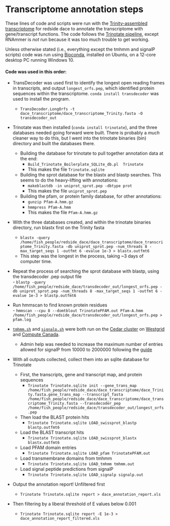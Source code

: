 # Transcriptome annotation steps

These lines of code and scripts were run with the [Trinity-assembled transcriptome](https://github.com/BioMatt/redside_dace_RNA/blob/master/shell_scripts/trinity_assembly_skylake.sh) for redside dace to annotate the transcriptome with gene/transcript functions. The code follows the [Trinotate pipeline](https://github.com/Trinotate/Trinotate.github.io/wiki/Software-installation-and-data-required), except RNAmmer is *not* run because it was too much trouble to get working. 

Unless otherwise stated (i.e., everything except the tmhmm and signalP scripts) code was run using [Bioconda](https://bioconda.github.io/user/install.html), installed on Ubuntu, on a 12-core desktop PC running Windows 10. 


#### Code was used in this order:
  - TransDecoder was used first to identify the longest open reading frames in transcripts, and output `longest_orfs.pep`, which identified protein sequences within the transcriptome. `conda install transdecoder` was used to install the program.  
    - `TransDecoder.LongOrfs -t dace_transcriptome/dace_transcriptome_Trinity.fasta -O transdecoder_out`  
  - Trinotate was then installed (`conda install trinotate`), and the three databases needed going forward were built. There is probably a *much* cleaner way to do this, but I went into the trinotate binaries (bin) directory and built the databases there.   
    - Building the database for trinotate to pull together annotation data at the end:  
      - `Build_Trinotate_Boilerplate_SQLite_db.pl  Trinotate`  
      - This makes the file `Trinotate.sqlite`  
    - Building the sprot database for the blastx and blastp searches. This seems to do the heavy-lifting with annotations:  
      - `makeblastdb -in uniprot_sprot.pep -dbtype prot`  
      - This makes the file `uniprot_sprot.pep`  
     - Building the pfam, or protein family database, for other annotations:  
        - `gunzip Pfam-A.hmm.gz`  
        - `hmmpress Pfam-A.hmm`  
        - This makes the file `Pfam-A.hmm.gz`
        
  - With the three databases created, and within the trinotate binaries directory, run blastx first on the Trinity fasta  
    - `blastx -query /home/fish_people/redside_dace/dace_transcriptome/dace_transcriptome_Trinity.fasta -db uniprot_sprot.pep -num_threads 8 -max_target_seqs 1 -outfmt 6 -evalue 1e-3 > blastx.outfmt6`  
    - This step was the longest in the process, taking ~3 days of computer time.   
   - Repeat the process of searching the sprot database with blastp, using the transdecoder .pep output file  
    - `blastp -query /home/fish_people/redside_dace/transdecoder_out/longest_orfs.pep -db uniprot_sprot.pep -num_threads 8 -max_target_seqs 1 -outfmt 6 -evalue 1e-3 > blastp.outfmt6`  
   - Run hmmscan to find known protein residues  
    - `hmmscan --cpu 8 --domtblout TrinotatePFAM.out Pfam-A.hmm /home/fish_people/redside_dace/transdecoder_out/longest_orfs.pep > pfam.log`
   - [`tmhmm.sh`](https://github.com/BioMatt/redside_dace_RNA/blob/master/transcriptome_annotation/tmhmm.sh) and [`signalp.sh`](https://github.com/BioMatt/redside_dace_RNA/blob/master/transcriptome_annotation/signalp.sh) were both run on the [Cedar cluster](https://docs.computecanada.ca/wiki/Cedar) on [Westgrid](https://www.westgrid.ca/) and [Compute Canada](https://www.computecanada.ca/).  
      - Admin help was needed to increase the maximum number of entries allowed for signalP from 10000 to 2000000 following the [guide](https://github.com/Trinotate/Trinotate.github.io/wiki/Software-installation-and-data-required#signalp-v4-free-academic-download)
      
   - With all outputs collected, collect them into an sqlite database for Trinotate  
      - First, the transcripts, gene and transcript map, and protein sequences  
        - `Trinotate Trinotate.sqlite init --gene_trans_map /home/fish_people/redside_dace/dace_transcriptome/dace_Trinity.fasta.gene_trans_map --transcript_fasta /home/fish_people/redside_dace/dace_transcriptome/dace_transcriptome_Trinity.fasta --transdecoder_pep /home/fish_people/redside_dace/transdecoder_out/longest_orfs.pep`  
     - Then load the BLAST protein hits  
       - `Trinotate Trinotate.sqlite LOAD_swissprot_blastp blastp.outfmt6`  
     - Load the BLAST transcript hits  
        - `Trinotate Trinotate.sqlite LOAD_swissprot_blastx blastx.outfmt6`  
     - Load PFAM domain entries  
       - `Trinotate Trinotate.sqlite LOAD_pfam TrinotatePFAM.out`  
     - Load transmembrane domains from tmhmm  
       - `Trinotate Trinotate.sqlite LOAD_tmhmm tmhmm.out`  
     - Load signal peptide predictions from signalP  
       - `Trinotate Trinotate.sqlite LOAD_signalp signalp.out`  
      
   - Output the annotation report! Unfiltered first
     - `Trinotate Trinotate.sqlite report > dace_annotation_report.xls`
   - Then filtering by a liberal threshold of E values below 0.001 
     -  `Trinotate Trinotate.sqlite report -E 1e-3 > dace_annotation_report_filtered.xls`
